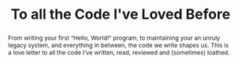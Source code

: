 ---
title: "To all the Code I've Loved Before"
speaker: Yuraima Estevez
event: CascadiaJS 2019
tags: ["Learning", "Growth"]
abstract: "From writing your first “Hello, World!” program, to maintaining your an unruly legacy system, and everything in between, the code we write shapes us.  This is a love letter to all the code I’ve written, read, reviewed and (sometimes) loathed."
ytID: n2XHlGClwwk
layout: talk
---
